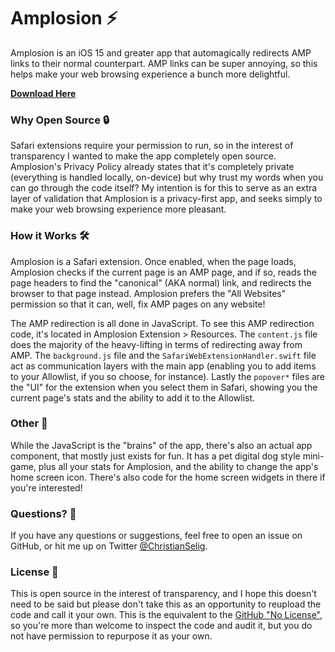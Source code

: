 # Amplosion ⚡️

Amplosion is an iOS 15 and greater app that automagically redirects AMP links to their normal counterpart. AMP links can be super annoying, so this helps make your web browsing experience a bunch more delightful.

[**Download Here**](https://itunes.apple.com/app/id1585734696)

### Why Open Source 🔒

Safari extensions require your permission to run, so in the interest of transparency I wanted to make the app completely open source. Amplosion's Privacy Policy already states that it's completely private (everything is handled locally, on-device) but why trust my words when you can go through the code itself? My intention is for this to serve as an extra layer of validation that Amplosion is a privacy-first app, and seeks simply to make your web browsing experience more pleasant. 

### How it Works 🛠

Amplosion is a Safari extension. Once enabled, when the page loads, Amplosion checks if the current page is an AMP page, and if so, reads the page headers to find the "canonical" (AKA normal) link, and redirects the browser to that page instead. Amplosion prefers the "All Websites" permission so that it can, well, fix AMP pages on any website!

The AMP redirection is all done in JavaScript. To see this AMP redirection code, it's located in Amplosion Extension > Resources. The `content.js` file does the majority of the heavy-lifting in terms of redirecting away from AMP. The `background.js` file and the `SafariWebExtensionHandler.swift` file act as communication layers with the main app (enabling you to add items to your Allowlist, if you so choose, for instance). Lastly the `popover*` files are the "UI" for the extension when you select them in Safari, showing you the current page's stats and the ability to add it to the Allowlist.

### Other 🐶

While the JavaScript is the "brains" of the app, there's also an actual app component, that mostly just exists for fun. It has a pet digital dog style mini-game, plus all your stats for Amplosion, and the ability to change the app's home screen icon. There's also code for the home screen widgets in there if you're interested!

### Questions? 🙋

If you have any questions or suggestions, feel free to open an issue on GitHub, or hit me up on Twitter [@ChristianSelig](https://twitter.com/christianselig).

### License 📖

This is open source in the interest of transparency, and I hope this doesn't need to be said but please don't take this as an opportunity to reupload the code and call it your own. This is the equivalent to the [GitHub "No License"](https://choosealicense.com/no-permission/), so you're more than welcome to inspect the code and audit it, but you do not have permission to repurpose it as your own. 
